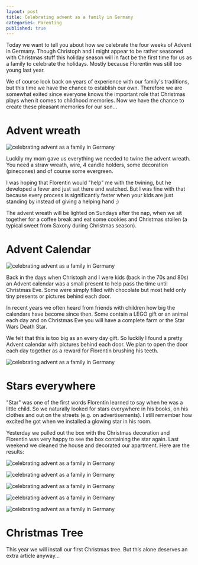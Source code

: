 ```yaml
---
layout: post
title: Celebrating advent as a family in Germany
categories: Parenting
published: true
---
```


Today we want to tell you about how we celebrate the four weeks of Advent in Germany. Though Christoph and I might appear to be rather seasoned with Christmas stuff this holiday season will in fact be the first time for us as a family to celebrate the holidays. Mostly because Florentin was still too young last year.

We of course look back on years of experience with our family's traditions, but this time we have the chance to establish our own. Therefore we are somewhat exited since everyone knows the important role that Christmas plays when it comes to childhood memories. Now we have the chance to create these pleasant memories for our son...

# Advent wreath
![celebrating advent as a family in Germany](/assets/img/advent-wreath.jpg)

Luckily my mom gave us everything we needed to twine the advent wreath. You need a straw wreath, wire, 4 candle holders, some decoration (pinecones) and of course some evergreen.

I was hoping that Florentin would "help" me with the twining, but he developed a fever and just sat there and watched. But I was fine with that because every process is significantly faster when your kids are just standing by instead of giving a helping hand ;)

The advent wreath will be lighted on Sundays after the nap, when we sit together for a coffee break and eat some cookies and Christmas stollen (a typical sweet from Saxony during Christmas season).

# Advent Calendar

![celebrating advent as a family in Germany](/assets/img/advent-calendar-01.jpg)

Back in the days when Christoph and I were kids (back in the 70s and 80s) an Advent calendar was a small present to help pass the time until Christmas Eve. Some were simply filled with chocolate but most held only tiny presents or pictures behind each door.

In recent years we often heard from friends with children how big the calendars have become since then. Some contain a LEGO gift or an animal each day and on Christmas Eve you will have a complete farm or the Star Wars Death Star.

We felt that this is too big as an every day gift. So luckily I found a pretty Advent calendar with pictures behind each door. We plan to open the door each day together as a reward for Florentin brushing his teeth.

![celebrating advent as a family in Germany](/assets/img/advent-calendar-02.jpg)

# Stars everywhere

"Star" was one of the first words Florentin learned to say when he was a little child. So we naturally looked for stars everywhere in his books, on his clothes and out on the streets (e.g. on advertisements). I still remember how excited he got when we installed a glowing star in his room.

Yesterday we pulled out the box with the Christmas decoration and Florentin was very happy to see the box containing the star again. Last weekend we cleaned the house and decorated our apartment. Here are the results:

![celebrating advent as a family in Germany](/assets/img/christmas_dekoration_1.jpg)

![celebrating advent as a family in Germany](/assets/img/christmas_dekoration_2.jpg)

![celebrating advent as a family in Germany](/assets/img/christmas_dekoration_3.jpg)

![celebrating advent as a family in Germany](/assets/img/christmas_dekoration_4.jpg)

![celebrating advent as a family in Germany](/assets/img/stars.jpg)

# Christmas Tree
This year we will install our first Christmas tree. But this alone deserves an extra article anyway...
